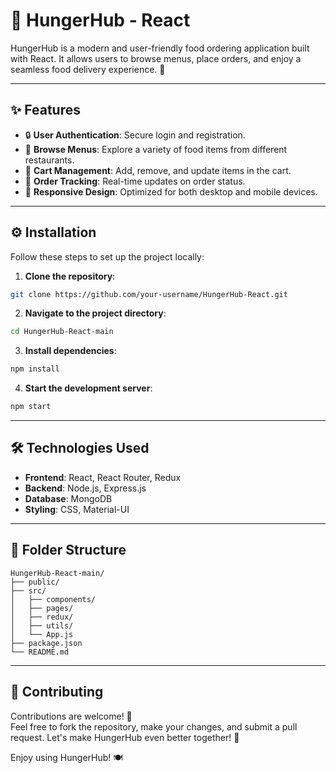 # 🍔 HungerHub - React

HungerHub is a modern and user-friendly food ordering application built with React. It allows users to browse menus, place orders, and enjoy a seamless food delivery experience. 🚀

---

## ✨ Features

- 🔒 **User Authentication**: Secure login and registration.
- 📜 **Browse Menus**: Explore a variety of food items from different restaurants.
- 🛒 **Cart Management**: Add, remove, and update items in the cart.
- 🚚 **Order Tracking**: Real-time updates on order status.
- 📱 **Responsive Design**: Optimized for both desktop and mobile devices.

---

## ⚙️ Installation

Follow these steps to set up the project locally:

1. **Clone the repository**:
  ```bash
  git clone https://github.com/your-username/HungerHub-React.git
  ```
2. **Navigate to the project directory**:
  ```bash
  cd HungerHub-React-main
  ```
3. **Install dependencies**:
  ```bash
  npm install
  ```
4. **Start the development server**:
  ```bash
  npm start
  ```

---

## 🛠️ Technologies Used

- **Frontend**: React, React Router, Redux
- **Backend**: Node.js, Express.js
- **Database**: MongoDB
- **Styling**: CSS, Material-UI

---

## 📂 Folder Structure

```
HungerHub-React-main/
├── public/
├── src/
│   ├── components/
│   ├── pages/
│   ├── redux/
│   ├── utils/
│   └── App.js
├── package.json
└── README.md
```

---

## 🤝 Contributing

Contributions are welcome! 🎉  
Feel free to fork the repository, make your changes, and submit a pull request. Let's make HungerHub even better together! 💪


Enjoy using HungerHub! 🍽️